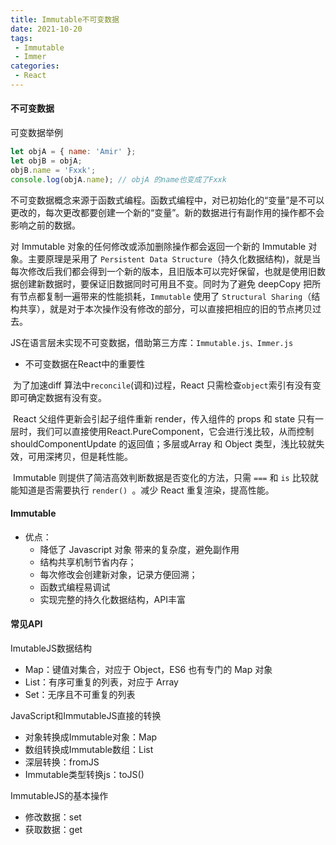 ```yaml
---
title: Immutable不可变数据
date: 2021-10-20
tags:
 - Immutable
 - Immer
categories: 
 - React
---
```




#### 不可变数据

可变数据举例

```js
let objA = { name: 'Amir' };
let objB = objA;
objB.name = 'Fxxk';
console.log(objA.name); // objA 的name也变成了Fxxk
```

不可变数据概念来源于函数式编程。函数式编程中，对已初始化的“变量”是不可以更改的，每次更改都要创建一个新的“变量”。新的数据进行有副作用的操作都不会影响之前的数据。

对 Immutable 对象的任何修改或添加删除操作都会返回一个新的 Immutable 对象。主要原理是采用了 `Persistent Data Structure`（持久化数据结构)，就是当每次修改后我们都会得到一个新的版本，且旧版本可以完好保留，也就是使用旧数据创建新数据时，要保证旧数据同时可用且不变。同时为了避免 deepCopy 把所有节点都复制一遍带来的性能损耗，`Immutable` 使用了 `Structural Sharing`（结构共享），就是对于本次操作没有修改的部分，可以直接把相应的旧的节点拷贝过去。

JS在语言层未实现不可变数据，借助第三方库：`Immutable.js、Immer.js`

* 不可变数据在React中的重要性

​		为了加速diff 算法中`reconcile`(调和)过程，React 只需检查`object`索引有没有变即可确定数据有没有变。

​		React 父组件更新会引起子组件重新 render，传入组件的 props 和 state 只有一层时，我们可以直接使用React.PureComponent，它会进行浅比较，从而控制 shouldComponentUpdate 的返回值；多层或Array 和 Object 类型，浅比较就失效，可用深拷贝，但是耗性能。

​		Immutable 则提供了简洁高效判断数据是否变化的方法，只需 `===` 和 `is` 比较就能知道是否需要执行 `render() `。减少 React 重复渲染，提高性能。

#### Immutable

* 优点：
  * 降低了 Javascript 对象 带来的复杂度，避免副作用
  * 结构共享机制节省内存；
  * 每次修改会创建新对象，记录方便回溯；
  * 函数式编程易调试
  * 实现完整的持久化数据结构，API丰富

#### 常见API

ImutableJS数据结构

- Map：键值对集合，对应于 Object，ES6 也有专门的 Map 对象
- List：有序可重复的列表，对应于 Array
- Set：无序且不可重复的列表

JavaScript和ImmutableJS直接的转换

- 对象转换成Immutable对象：Map
- 数组转换成Immutable数组：List
- 深层转换：fromJS
- Immutable类型转换js：toJS()

ImmutableJS的基本操作

- 修改数据：set
- 获取数据：get



​	